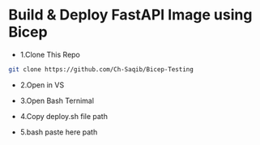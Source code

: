 <h1>Build & Deploy FastAPI Image using Bicep</h1>

 * 1.Clone This Repo

```bash
git clone https://github.com/Ch-Saqib/Bicep-Testing
```

* 2.Open in VS

* 3.Open Bash Ternimal

* 4.Copy deploy.sh file path

* 5.bash paste here path

